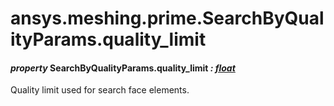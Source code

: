 # ansys.meshing.prime.SearchByQualityParams.quality_limit



#### *property* SearchByQualityParams.quality_limit *: [float](https://docs.python.org/3.11/library/functions.html#float)*

Quality limit used for search face elements.

<!-- !! processed by numpydoc !! -->
